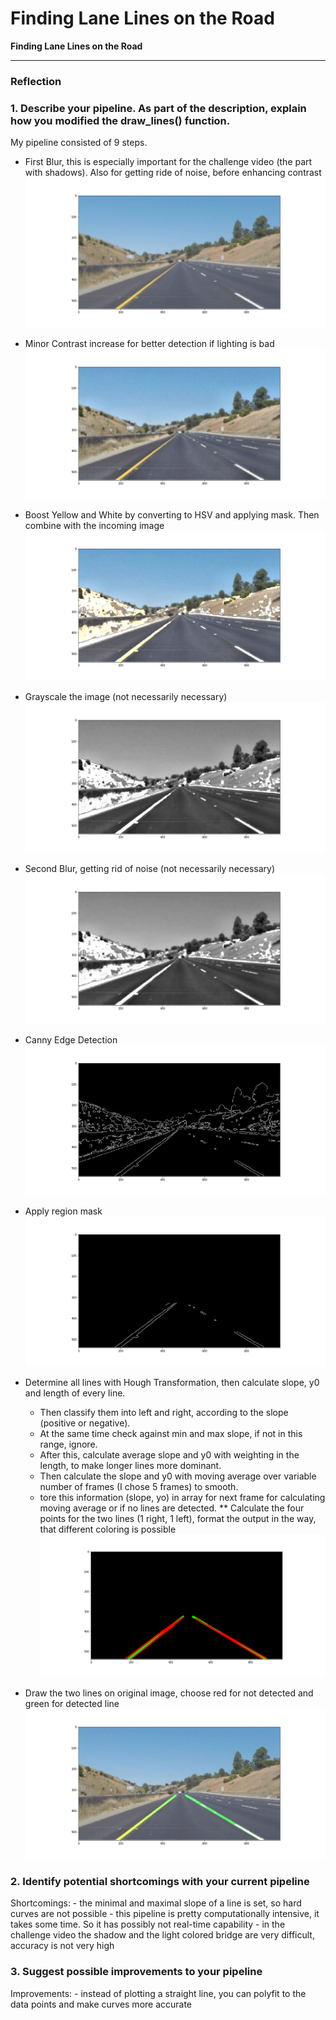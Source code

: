 # **Finding Lane Lines on the Road** 


**Finding Lane Lines on the Road**


[//]: # (Image References)

[image1]: ./MD_images/1_blur1.png "First Blur"
[image2]: ./MD_images/2_contrast.png "Contrast Increase"
[image3]: ./MD_images/3_yellow_white_mask.png "Boost Yellow and White with mask"
[image4]: ./MD_images/4_grayscale.png "Grayscale Blur"
[image5]: ./MD_images/5_blur2.png "Second Blur"
[image6]: ./MD_images/6_canny.png "Canny Edge Detection"
[image7]: ./MD_images/7_region_mask.png "Region Mask"
[image8]: ./MD_images/8_lines.png "All Lines and average Line"
[image9]: ./MD_images/9_result.png "Result"

---

### Reflection

### 1. Describe your pipeline. As part of the description, explain how you modified the draw_lines() function.

My pipeline consisted of 9 steps. 
* First Blur, this is especially important for the challenge video (the part with shadows).
    Also for getting ride of noise, before enhancing contrast
![image1]

* Minor Contrast increase for better detection if lighting is bad
![image2]

* Boost Yellow and White by converting to HSV and applying mask. Then combine with the incoming image
![image3]

* Grayscale the image (not necessarily necessary)
![image4]

* Second Blur, getting rid of noise (not necessarily necessary)
![image5]

* Canny Edge Detection
![image6]

* Apply region mask
![image7]

* Determine all lines with Hough Transformation, then calculate slope, y0 and length of every line.
    * Then classify them into left and right, according to the slope (positive or negative).
    * At the same time check against min and max slope, if not in this range, ignore.
    * After this, calculate average slope and y0 with weighting in the length, to make longer lines more dominant.
    * Then calculate the slope and y0 with moving average over variable number of frames (I chose 5 frames) to smooth.
    * tore this information (slope, yo) in array for next frame for calculating moving average or if no lines are detected.
    ** Calculate the four points for the two lines (1 right, 1 left), format the output in the way, that different coloring is possible
![image8]

 * Draw the two lines on original image, choose red for not detected and green for detected line   
![image9]


### 2. Identify potential shortcomings with your current pipeline


Shortcomings:
    - the minimal and maximal slope of a line is set, so hard curves are not possible 
    - this pipeline is pretty computationally intensive, it takes some time. So it has possibly not real-time capability
    - in the challenge video the shadow and the light colored bridge are very difficult, accuracy is not very high


### 3. Suggest possible improvements to your pipeline

Improvements:
    - instead of plotting a straight line, you can polyfit to the data points and make curves more accurate
    
